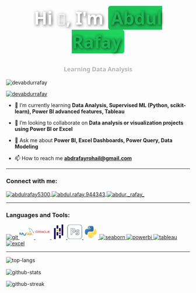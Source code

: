 <h1 align="center" style="font-family: 'Segoe UI', Tahoma, Geneva, Verdana, sans-serif; font-weight: 700; font-size: 3rem; color: #ffffff; text-shadow: 2px 2px 8px rgba(0, 0, 0, 0.7);">
  Hi <span style="font-size: 2.5rem;">👋</span>, I'm <span style="color: #1DB954; background: linear-gradient(45deg, #1DB954, #1ed760); padding: 0 8px; border-radius: 6px;">Abdul Rafay</span>
</h1>
<h3 align="center" style="font-family: 'Segoe UI', Tahoma, Geneva, Verdana, sans-serif; color: #b3b3b3; font-weight: 600;">
  Learning Data Analysis
</h3>

<p align="left"> 
  <img src="https://komarev.com/ghpvc/?username=devabdurrafay&label=Profile%20views&color=0e75b6&style=flat" alt="devabdurrafay" /> 
</p>

<p align="left"> 
  <a href="https://github.com/ryo-ma/github-profile-trophy">
    <img src="https://github-profile-trophy.vercel.app/?username=devabdurrafay&theme=darkhub" alt="devabdurrafay" />
  </a> 
</p>

- 🌱 I’m currently learning **Data Analysis, Supervised ML (Python, scikit-learn), Power BI advanced features, Tableau**

- 👯 I’m looking to collaborate on **Data analysis or visualization projects using Power BI or Excel**

- 💬 Ask me about **Power BI, Excel Dashboards, Power Query, Data Modeling**

- 📫 How to reach me **abdrafayrohail@gmail.com**

---

<h3 align="left">Connect with me:</h3>
<p align="left">
  <a href="https://kaggle.com/abdulrafay5300" target="blank">
    <img align="center" src="https://raw.githubusercontent.com/rahuldkjain/github-profile-readme-generator/master/src/images/icons/Social/kaggle.svg" alt="abdulrafay5300" height="30" width="40" />
  </a>
  <a href="https://fb.com/abdul.rafay.944343" target="blank">
    <img align="center" src="https://raw.githubusercontent.com/rahuldkjain/github-profile-readme-generator/master/src/images/icons/Social/facebook.svg" alt="abdul.rafay.944343" height="30" width="40" />
  </a>
  <a href="https://instagram.com/abdur._rafay_" target="blank">
    <img align="center" src="https://raw.githubusercontent.com/rahuldkjain/github-profile-readme-generator/master/src/images/icons/Social/instagram.svg" alt="abdur._rafay_" height="30" width="40" />
  </a>
</p>

---

<h3 align="left">Languages and Tools:</h3>
<p align="left"> 
  <a href="https://git-scm.com/" target="_blank" rel="noreferrer"> 
    <img src="https://www.vectorlogo.zone/logos/git-scm/git-scm-icon.svg" alt="git" width="40" height="40"/> 
  </a> 
  <a href="https://www.mysql.com/" target="_blank" rel="noreferrer"> 
    <img src="https://raw.githubusercontent.com/devicons/devicon/master/icons/mysql/mysql-original-wordmark.svg" alt="mysql" width="40" height="40"/> 
  </a> 
  <a href="https://www.oracle.com/" target="_blank" rel="noreferrer"> 
    <img src="https://raw.githubusercontent.com/devicons/devicon/master/icons/oracle/oracle-original.svg" alt="oracle" width="40" height="40"/> 
  </a> 
  <a href="https://pandas.pydata.org/" target="_blank" rel="noreferrer"> 
    <img src="https://raw.githubusercontent.com/devicons/devicon/master/icons/pandas/pandas-original.svg" alt="pandas" width="40" height="40"/> 
  </a> 
  <a href="https://www.photoshop.com/en" target="_blank" rel="noreferrer"> 
    <img src="https://raw.githubusercontent.com/devicons/devicon/master/icons/photoshop/photoshop-line.svg" alt="photoshop" width="40" height="40"/> 
  </a> 
  <a href="https://www.python.org" target="_blank" rel="noreferrer"> 
    <img src="https://raw.githubusercontent.com/devicons/devicon/master/icons/python/python-original.svg" alt="python" width="40" height="40"/> 
  </a> 
  <a href="https://seaborn.pydata.org/" target="_blank" rel="noreferrer"> 
    <img src="https://seaborn.pydata.org/_images/logo-mark-lightbg.svg" alt="seaborn" width="40" height="40"/> 
  </a>
  <!-- Power BI -->
  <a href="https://powerbi.microsoft.com/" target="_blank" rel="noreferrer"> 
    <img src="https://upload.wikimedia.org/wikipedia/commons/c/cf/Power_BI_logo.svg" alt="powerbi" width="40" height="40"/> 
  </a>
  <!-- Tableau -->
  <a href="https://www.tableau.com/" target="_blank" rel="noreferrer"> 
    <img src="https://upload.wikimedia.org/wikipedia/en/9/9a/Tableau_Logo.svg" alt="tableau" width="40" height="40"/> 
  </a>
  <!-- Excel -->
  <a href="https://www.microsoft.com/en-us/microsoft-365/excel" target="_blank" rel="noreferrer"> 
    <img src="https://upload.wikimedia.org/wikipedia/commons/7/73/Microsoft_Excel_2013-2019_logo.svg" alt="excel" width="40" height="40"/> 
  </a>
</p>

---

<!-- GitHub Stats (Dark Theme) -->
<p>
  <img align="left" src="https://github-readme-stats.vercel.app/api/top-langs/?username=devabdurrafay&layout=compact&theme=dark" alt="top-langs" />
</p>

<p>&nbsp;</p>

<p>
  <img align="center" src="https://github-readme-stats.vercel.app/api?username=devabdurrafay&show_icons=true&locale=en&theme=dark" alt="github-stats" />
</p>

<p>
  <img align="center" src="https://github-readme-streak-stats.herokuapp.com/?user=devabdurrafay&theme=dark" alt="github-streak" />
</p>
